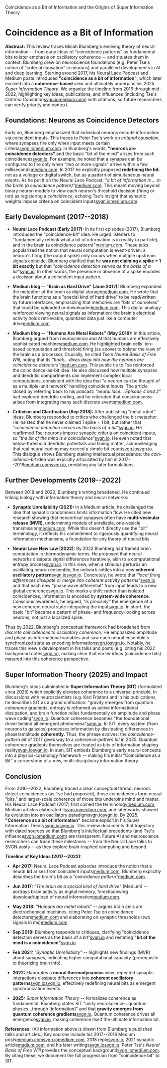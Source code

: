 Coincidence as a Bit of Information and the Origins of Super Information Theory

Coincidence as a Bit of Information
===================================

**Abstract:** This review traces Micah Blumberg's evolving theory of neural information -- from early ideas of "coincidence patterns" as fundamental bits to later emphasis on oscillatory coherence -- and situates them in context. Blumberg drew on neuroscience foundations (e.g. Peter Tse's notion of "criterial causation" in neurons) and paralleled developments in AI and deep learning. Starting around 2017, his Neural Lace Podcast and Medium posts introduced **"coincidence as a bit of information"**, which later evolved into a **coherence-based** view and ultimately underpins his 2025 *Super Information Theory*. We organize the timeline from 2016 through mid-2022, highlighting key ideas, publications, and influences (including Tse's *Criterial Causation*[svgn.io](https://www.svgn.io/p/addressing-criticism-for-my-humans-are-metal-robot-story-86f1c99d72b6?utm_medium=web#:~:text=Share)[medium.com](https://medium.com/silicon-valley-global-news/breaking-news-humans-are-metal-robots-literally-a7bd78bb333d?source=---------3-----------------------#:~:text=This%20book%20by%20Peter%20Tse,how%20they%20may%20process%20signals)) with citations, so future researchers can verify priority and context.

Foundations: Neurons as Coincidence Detectors
---------------------------------------------

Early on, Blumberg emphasized that individual neurons encode information via coincident inputs. This traces to Peter Tse's work on *criterial causation*, where synapses fire only when input meets certain criteria[svgn.io](https://www.svgn.io/p/addressing-criticism-for-my-humans-are-metal-robot-story-86f1c99d72b6?utm_medium=web#:~:text=Share)[medium.com](https://medium.com/silicon-valley-global-news/breaking-news-humans-are-metal-robots-literally-a7bd78bb333d?source=---------3-----------------------#:~:text=This%20book%20by%20Peter%20Tse,how%20they%20may%20process%20signals). In Blumberg's words, **"neurons are coincidence detectors"** and the basic "bit of the mind" arises from such coincidences[svgn.io](https://www.svgn.io/p/addressing-criticism-for-my-humans-are-metal-robot-story-86f1c99d72b6?utm_medium=web#:~:text=Share). For example, he noted that a synapse can be configured to fire only when "two or more signals" arrive within a few milliseconds[medium.com](https://medium.com/silicon-valley-global-news/breaking-news-humans-are-metal-robots-literally-a7bd78bb333d?source=---------3-----------------------#:~:text=other%20threshold%20mechanisms%2C%20and%20can,The%20dynamics%20of%20cell%20firing). In 2017 he explicitly proposed **redefining the bit**: not as a voltage or digital switch, but as a pattern of simultaneous neural events. As he put it on the Neural Lace Podcast, *"a bit of information is ... in the brain (a coincidence pattern)"*[medium.com](https://medium.com/silicon-valley-global-news/neural-lace-means-vr-ar-no-glasses-5171e35ffaae#:~:text=We%20dare%20to%20fundamentally%20rethink,minds%20at%20the%20same%20time). This meant moving beyond binary neuron models to view each neuron's threshold decision (firing or not) as registering a *coincidence*, echoing Tse's insight that synaptic weights impose criteria on coincident inputs[svgn.io](https://www.svgn.io/p/addressing-criticism-for-my-humans-are-metal-robot-story-86f1c99d72b6?utm_medium=web#:~:text=Share)[medium.com](https://medium.com/silicon-valley-global-news/breaking-news-humans-are-metal-robots-literally-a7bd78bb333d?source=---------3-----------------------#:~:text=This%20book%20by%20Peter%20Tse,how%20they%20may%20process%20signals).

Early Development (2017--2018)
-----------------------------

-   **Neural Lace Podcast (Early 2017):** In its first episodes (2017), Blumberg introduced the "coincidence-bit" idea. He urged listeners to "fundamentally rethink what a bit of information is in reality (a particle), and in the brain (a coincidence pattern)"[medium.com](https://medium.com/silicon-valley-global-news/neural-lace-means-vr-ar-no-glasses-5171e35ffaae#:~:text=We%20dare%20to%20fundamentally%20rethink,minds%20at%20the%20same%20time). These talks popularized the notion that neural computation is event-driven: a neuron's firing (the output spike) only occurs when multiple upstream signals coincide. Blumberg clarified that he **was not claiming a spike = 1 bit exactly** but that *"coincidence detection serves as the basis of a bit"*[svgn.io](https://www.svgn.io/p/addressing-criticism-for-my-humans-are-metal-robot-story-86f1c99d72b6?utm_medium=web#:~:text=I%20didn%E2%80%99t%20say%20a%20neural,Its%20not%20a%20simple%20summation). In other words, the presence or absence of a spike encodes a decision about a coincident input pattern.

-   **Medium blog -- "Brain as Hard Drive" (June 2017):** Blumberg expanded the metaphor of the brain as digital storage[medium.com](https://medium.com/silicon-valley-global-news/the-brain-as-a-special-kind-of-hard-drive-4bd3a99dba4c?source=post_page-----4e771dfa609b---------------------------------------#:~:text=My%20research%20regards%20the%20human,detailed%20memories%20with%20friends%2C%20family). He wrote that the brain functions as a "special kind of hard drive" to be read/written by future interfaces, emphasizing that memories are "bits of ourselves" that could be uploaded or downloaded[medium.com](https://medium.com/silicon-valley-global-news/the-brain-as-a-special-kind-of-hard-drive-4bd3a99dba4c?source=post_page-----4e771dfa609b---------------------------------------#:~:text=My%20research%20regards%20the%20human,detailed%20memories%20with%20friends%2C%20family). This digital analogy reinforced viewing neural signals as information: the brain's electrical activity holds retrievable, quantized data just like a computer drive[medium.com](https://medium.com/silicon-valley-global-news/the-brain-as-a-special-kind-of-hard-drive-4bd3a99dba4c?source=post_page-----4e771dfa609b---------------------------------------#:~:text=My%20research%20regards%20the%20human,detailed%20memories%20with%20friends%2C%20family).

-   **Medium blog -- "Humans Are Metal Robots" (May 2018):** In this article, Blumberg argued from neuroscience and AI that humans are effectively sophisticated machines[medium.com](https://medium.com/silicon-valley-global-news/breaking-news-humans-are-metal-robots-literally-a7bd78bb333d?source=---------3-----------------------#:~:text=Abstract%3A%20Your%20cells%20contain%20aqueous,that%20humans%20are%20metal%20robots). He highlighted brain cells' ion-based computation and threshold firing (as above) to bolster the view of the brain as a processor. Crucially, he cited Tse's *Neural Basis of Free Will*, noting that its *"book... dives deep into how the neurons are coincidence detectors"*[medium.com](https://medium.com/silicon-valley-global-news/breaking-news-humans-are-metal-robots-literally-a7bd78bb333d?source=---------3-----------------------#:~:text=This%20book%20by%20Peter%20Tse,how%20they%20may%20process%20signals). This public tie to Tse reinforced the coincidence-as-bit idea. He also discussed how multiple synapses and dendritic compartments can implement complex local computations, consistent with the idea that "a neuron can be thought of as a multiple-unit network" handling coincident inputs. The article closed by referring back to his podcast: *"neural lace... Episode 4 and 2"* had explored dendritic coding, and he reiterated that consciousness arises from integrating many such discrete events[medium.com](https://medium.com/silicon-valley-global-news/breaking-news-humans-are-metal-robots-literally-a7bd78bb333d?source=---------3-----------------------#:~:text=This%20book%20by%20Peter%20Tse,how%20they%20may%20process%20signals).

-   **Criticism and Clarification (Sep 2018):** After publishing "metal robot" ideas, Blumberg responded to critics who challenged the bit metaphor. He insisted that he never claimed 1 spike = 1 bit, but rather that *"coincidence detection serves as the basis of a bit"*[svgn.io](https://www.svgn.io/p/addressing-criticism-for-my-humans-are-metal-robot-story-86f1c99d72b6?utm_medium=web#:~:text=I%20didn%E2%80%99t%20say%20a%20neural,Its%20not%20a%20simple%20summation). He reaffirmed Tse: neurons impose synaptic criteria on coincident inputs, so *"the bit of the mind is a coincidence"*[svgn.io](https://www.svgn.io/p/addressing-criticism-for-my-humans-are-metal-robot-story-86f1c99d72b6?utm_medium=web#:~:text=Share). He even noted that below-threshold dendritic potentials and timing matter, acknowledging that real neural coding may exceed a simple bit count[svgn.io](https://www.svgn.io/p/addressing-criticism-for-my-humans-are-metal-robot-story-86f1c99d72b6?utm_medium=web#:~:text=Addressing%20criticism%20for%20my%20%E2%80%9CHumans,in%20a%20valid%20sense%E2%80%9D%20story)[svgn.io](https://www.svgn.io/p/addressing-criticism-for-my-humans-are-metal-robot-story-86f1c99d72b6?utm_medium=web#:~:text=I%20didn%E2%80%99t%20say%20a%20neural,Its%20not%20a%20simple%20summation). This dialogue shows Blumberg staking intellectual precedence: the *coin­cidence-bit* idea was explicitly articulated by him in 2017--2018[medium.com](https://medium.com/silicon-valley-global-news/neural-lace-means-vr-ar-no-glasses-5171e35ffaae#:~:text=We%20dare%20to%20fundamentally%20rethink,minds%20at%20the%20same%20time)[svgn.io](https://www.svgn.io/p/addressing-criticism-for-my-humans-are-metal-robot-story-86f1c99d72b6?utm_medium=web#:~:text=Share), predating any later formulations.

Further Developments (2019--2022)
--------------------------------

Between 2018 and 2022, Blumberg's writing broadened. He continued linking biology with information theory and neural networks:

-   **Synaptic Unreliability (2021):** In a Medium article, he challenged the idea that synaptic randomness limits information flow. He cited new research showing that neocortical synapses often have **multi-vesicular release (MVR)**, undermining models of unreliable, one-vesicle transmission[medium.com](https://medium.com/silicon-valley-global-news/synaptic-unreliability-a-foundational-concept-found-in-deep-learning-and-in-computational-a97c5dca9e90?source=---------1-----------------------#:~:text=The%20concept%20of%20synaptic%20unreliability,vesicular%20release%29%20in%20neocortical%20synapses). While this doesn't directly use the "bit" terminology, it reflects his commitment to rigorously quantifying neural information mechanisms, a foundation for any theory of neural bits.

-   **Neural Lace New Law (2022):** By 2022 Blumberg had framed brain computation in thermodynamic terms. He proposed that neural networks dissipate signal differences iteratively, akin to a computational entropy process[svgn.io](https://www.svgn.io/p/the-fourth-law-of-thermodynamics#:~:text=potential%E2%80%94altering%20the%20network%E2%80%99s%20overall%20activity,merge%20into%20coherent%20activity%20patterns). In this view, when a stimulus perturbs an oscillating neuron ensemble, the network settles into a new **coherent oscillatory pattern**[svgn.io](https://www.svgn.io/p/the-fourth-law-of-thermodynamics#:~:text=potential%E2%80%94altering%20the%20network%E2%80%99s%20overall%20activity,merge%20into%20coherent%20activity%20patterns)[svgn.io](https://www.svgn.io/p/the-fourth-law-of-thermodynamics#:~:text=New%20Stable%20Pattern%3A%20If%20the,a%20new%20coherent%20oscillatory%20pattern). Concretely, he wrote that *"local firing differences dissipate or merge into coherent activity patterns"*[svgn.io](https://www.svgn.io/p/the-fourth-law-of-thermodynamics#:~:text=potential%E2%80%94altering%20the%20network%E2%80%99s%20overall%20activity,merge%20into%20coherent%20activity%20patterns) and that each new "phase wave differential" from input leads to a new global coherence[svgn.io](https://www.svgn.io/p/the-fourth-law-of-thermodynamics#:~:text=New%20Stable%20Pattern%3A%20If%20the,a%20new%20coherent%20oscillatory%20pattern). This marks a shift: rather than isolated coincidences, information is encoded by **system-wide coherence**. Conscious awareness, he argued, *"is precisely"* the emergence of a new coherent neural state integrating the input[svgn.io](https://www.svgn.io/p/the-fourth-law-of-thermodynamics#:~:text=New%20Stable%20Pattern%3A%20If%20the,a%20new%20coherent%20oscillatory%20pattern). In short, the basic "bit" became a pattern of phase- and frequency-locking across neurons, not just a localized spike.

Thus by 2022, Blumberg's conceptual framework had broadened from *discrete coincidences* to *oscillatory coherence*. He emphasized amplitude and phase as informational variables and saw each neural ensemble's synchronized state as encoding information[svgn.io](https://www.svgn.io/p/the-fourth-law-of-thermodynamics#:~:text=potential%E2%80%94altering%20the%20network%E2%80%99s%20overall%20activity,merge%20into%20coherent%20activity%20patterns)[svgn.io](https://www.svgn.io/p/the-fourth-law-of-thermodynamics#:~:text=New%20Stable%20Pattern%3A%20If%20the,a%20new%20coherent%20oscillatory%20pattern). Notably, he traces this view's development in his talks and posts (e.g. citing his 2022 background notes[svgn.io](https://www.svgn.io/p/the-fourth-law-of-thermodynamics#:~:text=New%20Stable%20Pattern%3A%20If%20the,a%20new%20coherent%20oscillatory%20pattern)), making clear that earlier ideas (coincidence bits) matured into this coherence perspective.

Super Information Theory (2025) and Impact
------------------------------------------

Blumberg's ideas culminated in **Super Information Theory (SIT)** (formulated circa 2025) which explicitly elevates coherence to a universal principle. In discussions with neuroscientists (e.g. Karl Friston) and in his publications, he describes SIT as a grand unification: "gravity emerges from quantum *coherence* gradients, entropy is reframed as active informational dissipation, and brain function relies fundamentally on amplitude and phase wave coding"[svgn.io](https://www.svgn.io/p/i-presented-my-research-to-karl-friston#:~:text=Micah%20Blumberg%27s%20integrative%20theories%E2%80%94Quantum%20Gradient,groundbreaking%20implications%20across%20multiple%20scientific). Quantum coherence becomes "the foundational driver behind all emergent phenomena"[svgn.io](https://www.svgn.io/p/i-presented-my-research-to-karl-friston#:~:text=In%20Super%20Information%20Theory%2C%20quantum,a%20single%2C%20coherent%2C%20explanatory%20framework). In SIT, every system (from neurons to galaxies) processes information by dissipating differences in phase/amplitude **coherently**. Thus, the phrase evolves: the *coincidence-pattern bit* of 2017 gives way to a *coherence-pattern bit* in 2025. Quantum coherence gradients themselves are treated as bits of information shaping reality[svgn.io](https://www.svgn.io/p/i-presented-my-research-to-karl-friston#:~:text=Micah%20Blumberg%27s%20integrative%20theories%E2%80%94Quantum%20Gradient,groundbreaking%20implications%20across%20multiple%20scientific)[svgn.io](https://www.svgn.io/p/i-presented-my-research-to-karl-friston#:~:text=In%20Super%20Information%20Theory%2C%20quantum,a%20single%2C%20coherent%2C%20explanatory%20framework). In sum, SIT embeds Blumberg's early neural concepts into a physics-cosmology framework -- making his initial "Coincidence as a Bit" a cornerstone of a new, multi-disciplinary information theory.

Conclusion
----------

From 2016--2022, Blumberg traced a clear conceptual thread: neurons detect coincidences (as Tse had proposed), those coincidences form neural "bits," and larger-scale coherence of those bits underpins mind and matter. His Neural Lace Podcast (2017) first coined the terminology[medium.com](https://medium.com/silicon-valley-global-news/neural-lace-means-vr-ar-no-glasses-5171e35ffaae#:~:text=We%20dare%20to%20fundamentally%20rethink,minds%20at%20the%20same%20time), Medium articles elaborated it[svgn.io](https://www.svgn.io/p/addressing-criticism-for-my-humans-are-metal-robot-story-86f1c99d72b6?utm_medium=web#:~:text=Share)[medium.com](https://medium.com/silicon-valley-global-news/the-brain-as-a-special-kind-of-hard-drive-4bd3a99dba4c?source=post_page-----4e771dfa609b---------------------------------------#:~:text=My%20research%20regards%20the%20human,detailed%20memories%20with%20friends%2C%20family), and later works showed its evolution into an oscillatory paradigm[svgn.io](https://www.svgn.io/p/the-fourth-law-of-thermodynamics#:~:text=potential%E2%80%94altering%20the%20network%E2%80%99s%20overall%20activity,merge%20into%20coherent%20activity%20patterns)[svgn.io](https://www.svgn.io/p/the-fourth-law-of-thermodynamics#:~:text=New%20Stable%20Pattern%3A%20If%20the,a%20new%20coherent%20oscillatory%20pattern). By 2025, **"Coherence as a bit of information"** became explicit in his Super Information Theory[svgn.io](https://www.svgn.io/p/i-presented-my-research-to-karl-friston#:~:text=Micah%20Blumberg%27s%20integrative%20theories%E2%80%94Quantum%20Gradient,groundbreaking%20implications%20across%20multiple%20scientific)[svgn.io](https://www.svgn.io/p/i-presented-my-research-to-karl-friston#:~:text=In%20Super%20Information%20Theory%2C%20quantum,a%20single%2C%20coherent%2C%20explanatory%20framework). This review documents that trajectory with dated sources so that Blumberg's intellectual precedents (and Tse's influence[svgn.io](https://www.svgn.io/p/addressing-criticism-for-my-humans-are-metal-robot-story-86f1c99d72b6?utm_medium=web#:~:text=Share)[medium.com](https://medium.com/silicon-valley-global-news/breaking-news-humans-are-metal-robots-literally-a7bd78bb333d?source=---------3-----------------------#:~:text=This%20book%20by%20Peter%20Tse,how%20they%20may%20process%20signals)) are transparent. Future AI and neuroscience researchers can trace these milestones -- from the Neural Lace talks to SVGN posts -- as they explore brain-inspired computing and beyond.

**Timeline of Key Ideas (2017--2022):**

-   **Apr 2017:** Neural Lace Podcast episodes introduce the notion that a neural **bit** arises from coincident inputs[medium.com](https://medium.com/silicon-valley-global-news/neural-lace-means-vr-ar-no-glasses-5171e35ffaae#:~:text=We%20dare%20to%20fundamentally%20rethink,minds%20at%20the%20same%20time). Blumberg explicitly describes the brain's bit as a *"coincidence pattern"*[medium.com](https://medium.com/silicon-valley-global-news/neural-lace-means-vr-ar-no-glasses-5171e35ffaae#:~:text=We%20dare%20to%20fundamentally%20rethink,minds%20at%20the%20same%20time).

-   **Jun 2017:** *"The brain as a special kind of hard drive"* (Medium) -- portrays brain activity as digital memory, foreshadowing download/upload of neural information[medium.com](https://medium.com/silicon-valley-global-news/the-brain-as-a-special-kind-of-hard-drive-4bd3a99dba4c?source=post_page-----4e771dfa609b---------------------------------------#:~:text=My%20research%20regards%20the%20human,detailed%20memories%20with%20friends%2C%20family).

-   **May 2018:** *"Humans are metal robots"* -- argues brain cells are electrochemical machines, citing Peter Tse on coincidence detectors[medium.com](https://medium.com/silicon-valley-global-news/breaking-news-humans-are-metal-robots-literally-a7bd78bb333d?source=---------3-----------------------#:~:text=This%20book%20by%20Peter%20Tse,how%20they%20may%20process%20signals) and elaborating on synaptic thresholds (two signals in ms)[medium.com](https://medium.com/silicon-valley-global-news/breaking-news-humans-are-metal-robots-literally-a7bd78bb333d?source=---------3-----------------------#:~:text=other%20threshold%20mechanisms%2C%20and%20can,The%20dynamics%20of%20cell%20firing).

-   **Sep 2018:** Blumberg responds to critiques, clarifying "coincidence detection serves as the basis of a bit"[svgn.io](https://www.svgn.io/p/addressing-criticism-for-my-humans-are-metal-robot-story-86f1c99d72b6?utm_medium=web#:~:text=I%20didn%E2%80%99t%20say%20a%20neural,Its%20not%20a%20simple%20summation) and restating **"bit of the mind is a coincidence"**[svgn.io](https://www.svgn.io/p/addressing-criticism-for-my-humans-are-metal-robot-story-86f1c99d72b6?utm_medium=web#:~:text=Share).

-   **Feb 2021:** *"Synaptic Unreliability"* -- highlights new findings (MVR) about synapses, indicating higher computational capacity (prerequisite to theorizing brain info).

-   **2022:** Elaborates a **neural thermodynamics** view: repeated synaptic interactions dissipate differences into **coherent oscillatory patterns**[svgn.io](https://www.svgn.io/p/the-fourth-law-of-thermodynamics#:~:text=potential%E2%80%94altering%20the%20network%E2%80%99s%20overall%20activity,merge%20into%20coherent%20activity%20patterns)[svgn.io](https://www.svgn.io/p/the-fourth-law-of-thermodynamics#:~:text=New%20Stable%20Pattern%3A%20If%20the,a%20new%20coherent%20oscillatory%20pattern), effectively redefining neural bits as emergent synchronization events.

-   **2025:** *Super Information Theory* -- formalizes coherence as fundamental. Blumberg states SIT "unify neuroscience...quantum physics...through [information]" and that **gravity emerges from quantum coherence gradients**[svgn.io](https://www.svgn.io/p/i-presented-my-research-to-karl-friston#:~:text=Micah%20Blumberg%27s%20integrative%20theories%E2%80%94Quantum%20Gradient,groundbreaking%20implications%20across%20multiple%20scientific). Quantum coherence drives all emergence[svgn.io](https://www.svgn.io/p/i-presented-my-research-to-karl-friston#:~:text=In%20Super%20Information%20Theory%2C%20quantum,a%20single%2C%20coherent%2C%20explanatory%20framework), making coherence itself the ultimate information bit.

**References:** (All information above is drawn from Blumberg's published talks and articles.) Key sources include his 2017--2018 Medium posts[medium.com](https://medium.com/silicon-valley-global-news/neural-lace-means-vr-ar-no-glasses-5171e35ffaae#:~:text=We%20dare%20to%20fundamentally%20rethink,minds%20at%20the%20same%20time)[svgn.io](https://www.svgn.io/p/addressing-criticism-for-my-humans-are-metal-robot-story-86f1c99d72b6?utm_medium=web#:~:text=Share)[medium.com](https://medium.com/silicon-valley-global-news/the-brain-as-a-special-kind-of-hard-drive-4bd3a99dba4c?source=post_page-----4e771dfa609b---------------------------------------#:~:text=My%20research%20regards%20the%20human,detailed%20memories%20with%20friends%2C%20family), 2018 reply[svgn.io](https://www.svgn.io/p/addressing-criticism-for-my-humans-are-metal-robot-story-86f1c99d72b6?utm_medium=web#:~:text=I%20didn%E2%80%99t%20say%20a%20neural,Its%20not%20a%20simple%20summation), 2021 synaptic article[medium.com](https://medium.com/silicon-valley-global-news/synaptic-unreliability-a-foundational-concept-found-in-deep-learning-and-in-computational-a97c5dca9e90?source=---------1-----------------------#:~:text=The%20concept%20of%20synaptic%20unreliability,vesicular%20release%29%20in%20neocortical%20synapses), and his later writings[svgn.io](https://www.svgn.io/p/the-fourth-law-of-thermodynamics#:~:text=potential%E2%80%94altering%20the%20network%E2%80%99s%20overall%20activity,merge%20into%20coherent%20activity%20patterns)[svgn.io](https://www.svgn.io/p/the-fourth-law-of-thermodynamics#:~:text=New%20Stable%20Pattern%3A%20If%20the,a%20new%20coherent%20oscillatory%20pattern). Peter Tse's *Neural Basis of Free Will* provides the conceptual background[svgn.io](https://www.svgn.io/p/addressing-criticism-for-my-humans-are-metal-robot-story-86f1c99d72b6?utm_medium=web#:~:text=Share)[medium.com](https://medium.com/silicon-valley-global-news/breaking-news-humans-are-metal-robots-literally-a7bd78bb333d?source=---------3-----------------------#:~:text=This%20book%20by%20Peter%20Tse,how%20they%20may%20process%20signals). By citing these, we document the full progression from "coincidence bit" to SIT.